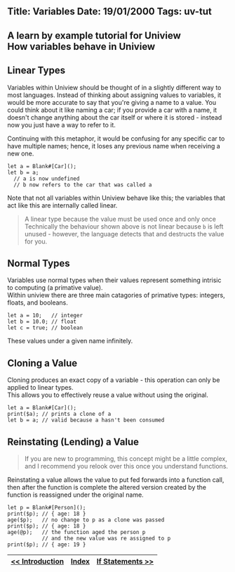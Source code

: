 Title: Variables
Date: 19/01/2000
Tags: uv-tut
---
A learn by example tutorial for Uniview  
How variables behave in Uniview 
---

## Linear Types

Variables within Uniview should be thought of in a slightly different way to most languages. Instead of thinking about assigning values to variables, it would be more accurate to say that you're giving a name to a value. You could think about it like naming a car; if you provide a car with a name, it doesn't change anything about the car itself or where it is stored - instead now you just have a way to refer to it.

Continuing with this metaphor, it would be confusing for any specific car to have multiple names; hence, it loses any previous name when receiving a new one.
```uniview
let a = Blank#[Car]();
let b = a;
  // a is now undefined
  // b now refers to the car that was called a
```

Note that not all variables within Uniview behave like this; the variables that act like this are internally called linear.
> A linear type because the value must be used once and only once
Technically the behaviour shown above is not linear because ``b`` is left unused - however, the language detects that and destructs the value for you.

## Normal Types

Variables use normal types when their values represent something intrisic to computing (a primative value).  
Within uniview there are three main catagories of primative types: integers, floats, and booleans.
```uniview
let a = 10;   // integer
let b = 10.0; // float
let c = true; // boolean
```
These values under a given name infinitely.

## Cloning a Value

Cloning produces an exact copy of a variable - this operation can only be applied to linear types.  
This allows you to effectively reuse a value without using the original.
```uniview
let a = Blank#[Car]();
print($a); // prints a clone of a
let b = a; // valid because a hasn't been consumed
```

## Reinstating (Lending) a Value

> If you are new to programming, this concept might be a little complex, and I recommend you relook over this once you understand functions.

Reinstating a value allows the value to put fed forwards into a function call, then after the function is complete the altered version created by the function is reassigned under the original name.
```uniview
let p = Blank#[Person]();
print($p); // { age: 18 }
age($p);   // no change to p as a clone was passed
print($p); // { age: 18 }
age(@p);   // the function aged the person p
           // and the new value was re assigned to p
print($p); // { age: 19 }
```

| [<< Introduction](/uniview/tutorial/introduction.html) | [Index](/uniview/tutorial.html) | [If Statements >>](/uniview/tutorial/if-statements.html) |
|:-|:-:|-:|